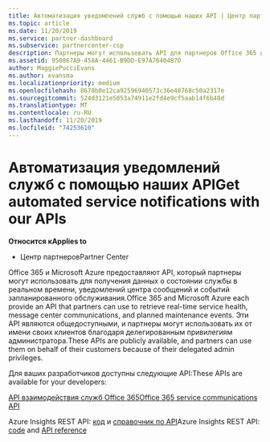 ```yaml
---
title: Автоматизация уведомлений служб с помощью наших API | Центр партнеров
ms.topic: article
ms.date: 11/20/2019
ms.service: partner-dashboard
ms.subservice: partnercenter-csp
description: Партнеры могут использовать API для партнеров Office 365 и Microsoft Azure для обеспечения работоспособности службы в режиме реального времени, обмена сообщениями и плановых событий обслуживания.
ms.assetid: 950867A9-458A-4461-B9DD-E97A76404B7D
author: MaggiePucciEvans
ms.author: evansma
ms.localizationpriority: medium
ms.openlocfilehash: 8678b0e12ca92596940573c36e48768c50a2317e
ms.sourcegitcommit: 524d3121e5053a74911e2fd4e9cf5aab14f6b48d
ms.translationtype: MT
ms.contentlocale: ru-RU
ms.lasthandoff: 11/20/2019
ms.locfileid: "74253610"
---
```

# <a name="get-automated-service-notifications-with-our-apis"></a><span data-ttu-id="97a68-103">Автоматизация уведомлений служб с помощью наших API</span><span class="sxs-lookup"><span data-stu-id="97a68-103">Get automated service notifications with our APIs</span></span>

<span data-ttu-id="97a68-104">**Относится к**</span><span class="sxs-lookup"><span data-stu-id="97a68-104">**Applies to**</span></span>

-  <span data-ttu-id="97a68-105">Центр партнеров</span><span class="sxs-lookup"><span data-stu-id="97a68-105">Partner Center</span></span>

<span data-ttu-id="97a68-106">Office 365 и Microsoft Azure предоставляют API, который партнеры могут использовать для получения данных о состоянии службы в реальном времени, уведомлений центра сообщений и событий запланированного обслуживания.</span><span class="sxs-lookup"><span data-stu-id="97a68-106">Office 365 and Microsoft Azure each provide an API that partners can use to retrieve real-time service health, message center communications, and planned maintenance events.</span></span> <span data-ttu-id="97a68-107">Эти API являются общедоступными, и партнеры могут использовать их от имени своих клиентов благодаря делегированным привилегиям администратора.</span><span class="sxs-lookup"><span data-stu-id="97a68-107">These APIs are publicly available, and partners can use them on behalf of their customers because of their delegated admin privileges.</span></span>

<span data-ttu-id="97a68-108">Для ваших разработчиков доступны следующие API:</span><span class="sxs-lookup"><span data-stu-id="97a68-108">These APIs are available for your developers:</span></span>

[<span data-ttu-id="97a68-109">API взаимодействия служб Office 365</span><span class="sxs-lookup"><span data-stu-id="97a68-109">Office 365 service communications API</span></span>](https://go.microsoft.com/fwlink/p/?LinkId=616899)

<span data-ttu-id="97a68-110">Azure Insights REST API: [код](https://go.microsoft.com/fwlink/p/?LinkId=617299) и [справочник по API](https://go.microsoft.com/fwlink/p/?LinkId=617300)</span><span class="sxs-lookup"><span data-stu-id="97a68-110">Azure Insights REST API: [code](https://go.microsoft.com/fwlink/p/?LinkId=617299) and [API reference](https://go.microsoft.com/fwlink/p/?LinkId=617300)</span></span>

 

 



